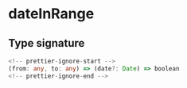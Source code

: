 # dateInRange

## Type signature

```typescript
<!-- prettier-ignore-start -->
(from: any, to: any) => (date?: Date) => boolean
<!-- prettier-ignore-end -->
```
